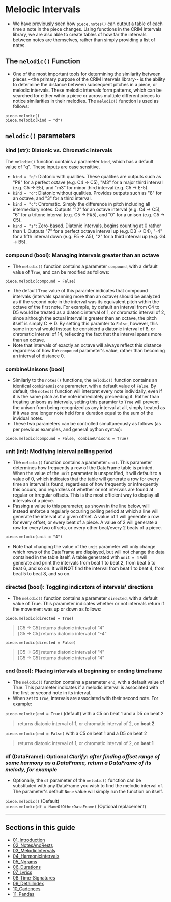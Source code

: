 # Melodic Intervals

  * We have previously seen how `piece.notes()` can output a table of each time a note in the piece changes. Using functions in the CRIM Intervals library, we are also able to create tables of how far the intervals between notes are themselves, rather than simply providing a list of notes.  

## The `melodic()` Function  

  * One of the most important tools for determining the similarity between pieces --the primary purpose of the CRIM Intervals library-- is the ability to determine the distance between subsequent pitches in a piece, or melodic intervals. These melodic intervals form patterns, which can be searched for either wihin a piece or across multiple different pieces to notice similarities in their melodies. The `melodic()` function is used as follows:  

`piece.melodic()`  
`piece.melodic(kind = "d")`  

## `melodic()` parameters  

### kind (str): Diatonic vs. Chromatic intervals

The `melodic()` function contains a parameter `kind`, which has a default value of "q". These inputs are case sensitive.  
  * `kind = "q"`: Diatonic with qualities. These qualities are outputs such as "P8" for a perfect octave (e.g. C4 -> C5), "M3" for a major third interval (e.g. C5 -> E5), and "m3" for minor third interval (e.g. C5 -> E-5).
  * `kind = "d"`: Diatonic without qualities. Provides outputs such as "8" for an octave, and "3" for a third interval.  
  * `kind = "c"`: Chromatic. Simply the difference in pitch including all intermediary notes. Outputs "12" for an octave interval (e.g. C4 -> C5), "6" for a tritone interval (e.g. C5 -> F#5), and "0" for a unison (e.g. C5 -> C5).
  * `kind = "z"`: Zero-based. Diatonic intervals, begins counting at 0 rather than 1. Outputs "7" for a perfect octave interval up (e.g. D3 -> D4), "-4" for a fifth interval down (e.g. F5 -> A5), "2" for a third interval up (e.g. G4 -> B5).  

### compound (bool): Managing intervals greater than an octave  

  * The `melodic()` function contains a parameter `compound`, with a default value of `True`, and can be modified as follows:  

`piece.melodic(compound = False)`

  * The default `True` value of this paramter indicates that compound intervals (intervals spanning more than an octave) should be analyzed as if the second note in the interval was its equivalent pitch within the octave of the first note. For example, by default an interval from C4 to D5 would be treated as a diatonic interval of 1, or chromatic interval of 2, since although the actual interval is greater than an octave, the pitch itself is simply C -> D. By setting this paramter to `False`, however, this same interval would instead be considerd a diatonic interval of 8, or chromatic interval of 14, reflecting the fact that the interval spans more than an octave.  
  * Note that intervals of exactly an octave will always reflect this distance regardless of how the `compound` parameter's value, rather than becoming an interval of distance 0.  

### combineUnisons (bool)  

  * Similarly to the `notes()` functions, the `melodic()` function contains an identical `combineUnisons` parameter, with a default value of `False`. By default, the `notes()` function will interpret every note individally, even if it is the same pitch as the note immediately preceeding it. Rather than treating unisons as intervals, setting this paramter to `True` will prevent the unison from being recognized as any interval at all, simply treated as if it was one longer note held for a duration equal to the sum of the invidual notes.
  * These two parameters can be controlled simultaneously as follows (as per previous examples, and general python syntax):  

`piece.melodic(compound = False, combineUnisons = True)`  

### unit (int): Modifying interval polling period  

  * The `melodic()` function contains a parameter `unit`. This parameter determines how frequently a row of the DataFrame table is printed. When the value of the `unit` parameter is unspecified, it will default to a value of 0, which indicates that the table will generate a row for every time an interval is found, regardless of how frequently or infrequently this occurs, and regardless of whether or not intervals are found at regular or irregular offsets. This is the most efficient way to display all intervals of a piece.  
  * Passing a value to this parameter, as shown in the line below, will instead enforce a regularly occuring polling period at which a line will generate the interval at a given offset. A value of 1 will generate a row for every offset, or every beat of a piece. A value of 2 will generate a row for every two offsets, or every other beat/every 2 beats of a piece.  

`piece.melodic(unit = "4")`  

  * Note that changing the value of the `unit` parameter will only change which rows of the DataFrame are displayed, but will not change the data contained in the table itself. A table generated with `unit = 4` will generate and print the intervals from beat 1 to beat 2, from beat 5 to beat 6, and so on. It will **NOT** find the interval from beat 1 to beat 4, from beat 5 to beat 8, and so on.  

### directed (bool): Toggling indicators of intervals' directions  

  * The `melodic()` function contains a parameter `directed`, with a default value of True. This parameter indicates whether or not intervals return if the movement was up or down as follows:  

`piece.melodic(directed = True)`  
> [C5 -> G5] returns diatonic interval of "4"  
> [G5 -> C5] returns diatonic interval of "-4"  

`piece.melodic(directed = False)`  
> [C5 -> G5] returns diatonic interval of "4"  
> [G5 -> C5] returns diatonic interval of "4"  

### end (bool): Placing intervals at beginning or ending timeframe  

  * The `melodic()` function contains a parameter `end`, with a default value of True. This parameter indicates if a melodic interval is associated with the first or second note in its interval.  
  * When set to `True`, intervals are associated with their second note. For example:  

`piece.melodic(end = True)` (default) with a C5 on beat 1 and a D5 on beat 2  
> returns diatonic interval of 1, or chromatic interval of 2, on **beat 2**  

`piece.melodic(end = False)` with a C5 on beat 1 and a D5 on beat 2  
> returns diatonic interval of 1, or chromatic interval of 2, on **beat 1**  

### df (DataFrame): Optional ***Clarify: after finding offset range of some harmony as a DataFrame, return a DataFrame of its melody, for example***  

  * Optionally, the `df` parameter of the `melodic()` function can be substituted with any DataFrame you wish to find the melodic interval of. The parameter's default `None` value will simply run the function on itself.  

`piece.melodic()` (Default)  
`piece.melodic(df = NameOfOtherDataFrame)` (Optional replacement)  

-----

## Sections in this guide

  * [01_Introduction](01_Introduction.md)
  * [02_NotesAndRests](02_NotesAndRests.md)
  * [03_MelodicIntervals](03_MelodicIntervals.md)
  * [04_HarmonicIntervals](04_HarmonicIntervals.md)
  * [05_Ngrams](05_Ngrams.md)
  * [06_Durations](06_Durations.md)
  * [07_Lyrics](07_Lyrics.md)
  * [08_Time-Signatures](08_TimeSignatures.md)
  * [09_DetailIndex](09_DetailIndex.md)
  * [10_Cadences](10_Cadences.md)
  * [11_Pandas](11_Pandas.md)